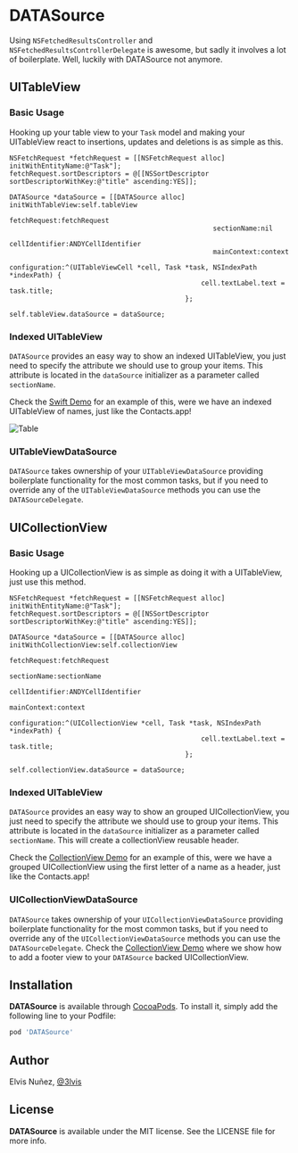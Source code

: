 # DATASource

Using `NSFetchedResultsController` and `NSFetchedResultsControllerDelegate` is awesome, but sadly it involves a lot of boilerplate. Well, luckily with DATASource not anymore.

## UITableView

### Basic Usage

Hooking up your table view to your `Task` model and making your UITableView react to insertions, updates and deletions is as simple as this.

``` objc
NSFetchRequest *fetchRequest = [[NSFetchRequest alloc] initWithEntityName:@"Task"];
fetchRequest.sortDescriptors = @[[NSSortDescriptor sortDescriptorWithKey:@"title" ascending:YES]];

DATASource *dataSource = [[DATASource alloc] initWithTableView:self.tableView
                                                  fetchRequest:fetchRequest
                                                   sectionName:nil
                                                cellIdentifier:ANDYCellIdentifier
                                                   mainContext:context
                                                 configuration:^(UITableViewCell *cell, Task *task, NSIndexPath *indexPath) {
                                                cell.textLabel.text = task.title;
                                            };

self.tableView.dataSource = dataSource;
```

### Indexed UITableView

`DATASource` provides an easy way to show an indexed UITableView, you just need to specify the attribute we should use to group your items. This attribute is located in the `dataSource` initializer as a parameter called `sectionName`.

Check the [Swift Demo](https://github.com/3lvis/DATASource/tree/master/Demos/TableView) for an example of this, were we have an indexed UITableView of names, just like the Contacts.app!

![Table](https://raw.githubusercontent.com/3lvis/DATASource/master/GitHub/table.gif)

### UITableViewDataSource

`DATASource` takes ownership of your `UITableViewDataSource` providing boilerplate functionality for the most common tasks, but if you need to override any of the `UITableViewDataSource` methods you can use the `DATASourceDelegate`.

## UICollectionView

### Basic Usage

Hooking up a UICollectionView is as simple as doing it with a UITableView, just use this method.

``` objc
NSFetchRequest *fetchRequest = [[NSFetchRequest alloc] initWithEntityName:@"Task"];
fetchRequest.sortDescriptors = @[[NSSortDescriptor sortDescriptorWithKey:@"title" ascending:YES]];

DATASource *dataSource = [[DATASource alloc] initWithCollectionView:self.collectionView
                                                       fetchRequest:fetchRequest
                                                        sectionName:sectionName
                                                     cellIdentifier:ANDYCellIdentifier
                                                        mainContext:context
                                                      configuration:^(UICollectionView *cell, Task *task, NSIndexPath *indexPath) {
                                                cell.textLabel.text = task.title;
                                            };

self.collectionView.dataSource = dataSource;
```

### Indexed UITableView

`DATASource` provides an easy way to show an grouped UICollectionView, you just need to specify the attribute we should use to group your items. This attribute is located in the `dataSource` initializer as a parameter called `sectionName`. This will create a collectionView reusable header.

Check the [CollectionView Demo](https://github.com/3lvis/DATASource/tree/master/Demos/CollectionView) for an example of this, were we have a grouped UICollectionView using the first letter of a name as a header, just like the Contacts.app!

### UICollectionViewDataSource

`DATASource` takes ownership of your `UICollectionViewDataSource` providing boilerplate functionality for the most common tasks, but if you need to override any of the `UICollectionViewDataSource` methods you can use the `DATASourceDelegate`. Check the [CollectionView Demo](https://github.com/3lvis/DATASource/tree/master/Demos/CollectionView) where we show how to add a footer view to your `DATASource` backed UICollectionView.

## Installation

**DATASource** is available through [CocoaPods](http://cocoapods.org). To install
it, simply add the following line to your Podfile:

```ruby
pod 'DATASource'
```

## Author

Elvis Nuñez, [@3lvis](https://twitter.com/3lvis)

## License

**DATASource** is available under the MIT license. See the LICENSE file for more info.

